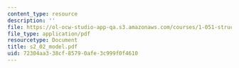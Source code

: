 ```yaml
---
content_type: resource
description: ''
file: https://ol-ocw-studio-app-qa.s3.amazonaws.com/courses/1-051-structural-engineering-design-fall-2003/72304aa338cf85790afe3c999f0f4610_s2_02_model.pdf
file_type: application/pdf
resourcetype: Document
title: s2_02_model.pdf
uid: 72304aa3-38cf-8579-0afe-3c999f0f4610
---
```

